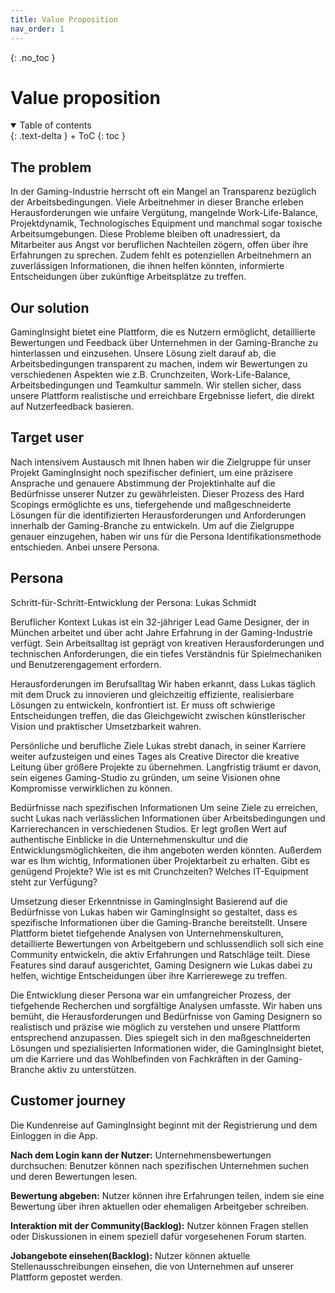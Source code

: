 ```yaml
---
title: Value Proposition
nav_order: 1
---
```



{: .no_toc }


# Value proposition

<details open markdown="block">
{: .text-delta }
<summary>Table of contents</summary>
+ ToC
{: toc }
</details>

## The problem

In der Gaming-Industrie herrscht oft ein Mangel an Transparenz bezüglich der Arbeitsbedingungen. Viele Arbeitnehmer in dieser Branche erleben Herausforderungen wie unfaire Vergütung, mangelnde Work-Life-Balance, Projektdynamik, Technologisches Equipment und manchmal sogar toxische Arbeitsumgebungen. Diese Probleme bleiben oft unadressiert, da Mitarbeiter aus Angst vor beruflichen Nachteilen zögern, offen über ihre Erfahrungen zu sprechen. Zudem fehlt es potenziellen Arbeitnehmern an zuverlässigen Informationen, die ihnen helfen könnten, informierte Entscheidungen über zukünftige Arbeitsplätze zu treffen.

## Our solution

GamingInsight bietet eine Plattform, die es Nutzern ermöglicht, detaillierte Bewertungen und Feedback über Unternehmen in der Gaming-Branche zu hinterlassen und einzusehen. Unsere Lösung zielt darauf ab, die Arbeitsbedingungen transparent zu machen, indem wir Bewertungen zu verschiedenen Aspekten wie z.B. Crunchzeiten, Work-Life-Balance, Arbeitsbedingungen und Teamkultur sammeln. Wir stellen sicher, dass unsere Plattform realistische und erreichbare Ergebnisse liefert, die direkt auf Nutzerfeedback basieren.

## Target user

Nach intensivem Austausch mit Ihnen haben wir die Zielgruppe für unser Projekt GamingInsight noch spezifischer definiert, um eine präzisere Ansprache und genauere Abstimmung der Projektinhalte auf die Bedürfnisse unserer Nutzer zu gewährleisten. Dieser Prozess des Hard Scopings ermöglichte es uns, tiefergehende und maßgeschneiderte Lösungen für die identifizierten Herausforderungen und Anforderungen innerhalb der Gaming-Branche zu entwickeln. Um auf die Zielgruppe genauer einzugehen, haben wir uns für die Persona Identifikationsmethode entschieden. Anbei unsere Persona.

## Persona

Schritt-für-Schritt-Entwicklung der Persona: Lukas Schmidt

Beruflicher Kontext Lukas ist ein 32-jähriger Lead Game Designer, der in München arbeitet und über acht Jahre Erfahrung in der Gaming-Industrie verfügt. Sein Arbeitsalltag ist geprägt von kreativen Herausforderungen und technischen Anforderungen, die ein tiefes Verständnis für Spielmechaniken und Benutzerengagement erfordern.

Herausforderungen im Berufsalltag Wir haben erkannt, dass Lukas täglich mit dem Druck zu innovieren und gleichzeitig effiziente, realisierbare Lösungen zu entwickeln, konfrontiert ist. Er muss oft schwierige Entscheidungen treffen, die das Gleichgewicht zwischen künstlerischer Vision und praktischer Umsetzbarkeit wahren.

Persönliche und berufliche Ziele Lukas strebt danach, in seiner Karriere weiter aufzusteigen und eines Tages als Creative Director die kreative Leitung über größere Projekte zu übernehmen. Langfristig träumt er davon, sein eigenes Gaming-Studio zu gründen, um seine Visionen ohne Kompromisse verwirklichen zu können.

Bedürfnisse nach spezifischen Informationen Um seine Ziele zu erreichen, sucht Lukas nach verlässlichen Informationen über Arbeitsbedingungen und Karrierechancen in verschiedenen Studios. Er legt großen Wert auf authentische Einblicke in die Unternehmenskultur und die Entwicklungsmöglichkeiten, die ihm angeboten werden könnten. Außerdem war es Ihm wichtig, Informationen über Projektarbeit zu erhalten. Gibt es genügend Projekte? Wie ist es mit Crunchzeiten? Welches IT-Equipment steht zur Verfügung?

Umsetzung dieser Erkenntnisse in GamingInsight Basierend auf die Bedürfnisse von Lukas haben wir GamingInsight so gestaltet, dass es spezifische Informationen über die Gaming-Branche bereitstellt. Unsere Plattform bietet tiefgehende Analysen von Unternehmenskulturen, detaillierte Bewertungen von Arbeitgebern und schlussendlich soll sich eine Community entwickeln, die aktiv Erfahrungen und Ratschläge teilt. Diese Features sind darauf ausgerichtet, Gaming Designern wie Lukas dabei zu helfen, wichtige Entscheidungen über ihre Karrierewege zu treffen.

Die Entwicklung dieser Persona war ein umfangreicher Prozess, der tiefgehende Recherchen und sorgfältige Analysen umfasste. Wir haben uns bemüht, die Herausforderungen und Bedürfnisse von Gaming Designern so realistisch und präzise wie möglich zu verstehen und unsere Plattform entsprechend anzupassen. Dies spiegelt sich in den maßgeschneiderten Lösungen und spezialisierten Informationen wider, die GamingInsight bietet, um die Karriere und das Wohlbefinden von Fachkräften in der Gaming-Branche aktiv zu unterstützen.

## Customer journey

Die Kundenreise auf GamingInsight beginnt mit der Registrierung und dem Einloggen in die App.

**Nach dem Login kann der Nutzer:** Unternehmensbewertungen durchsuchen: Benutzer können nach spezifischen Unternehmen suchen und deren Bewertungen lesen.

**Bewertung abgeben:** Nutzer können ihre Erfahrungen teilen, indem sie eine Bewertung über ihren aktuellen oder ehemaligen Arbeitgeber schreiben. 

**Interaktion mit der Community(Backlog):** Nutzer können Fragen stellen oder Diskussionen in einem speziell dafür vorgesehenen Forum starten.

**Jobangebote einsehen(Backlog):** Nutzer können aktuelle Stellenausschreibungen einsehen, die von Unternehmen auf unserer Plattform gepostet werden.
